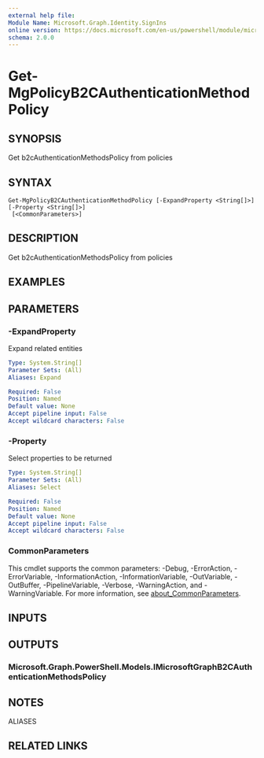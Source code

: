```yaml
---
external help file:
Module Name: Microsoft.Graph.Identity.SignIns
online version: https://docs.microsoft.com/en-us/powershell/module/microsoft.graph.identity.signins/get-mgpolicyb2cauthenticationmethodpolicy
schema: 2.0.0
---
```


# Get-MgPolicyB2CAuthenticationMethodPolicy

## SYNOPSIS
Get b2cAuthenticationMethodsPolicy from policies

## SYNTAX

```
Get-MgPolicyB2CAuthenticationMethodPolicy [-ExpandProperty <String[]>] [-Property <String[]>]
 [<CommonParameters>]
```

## DESCRIPTION
Get b2cAuthenticationMethodsPolicy from policies

## EXAMPLES

## PARAMETERS

### -ExpandProperty
Expand related entities

```yaml
Type: System.String[]
Parameter Sets: (All)
Aliases: Expand

Required: False
Position: Named
Default value: None
Accept pipeline input: False
Accept wildcard characters: False
```

### -Property
Select properties to be returned

```yaml
Type: System.String[]
Parameter Sets: (All)
Aliases: Select

Required: False
Position: Named
Default value: None
Accept pipeline input: False
Accept wildcard characters: False
```

### CommonParameters
This cmdlet supports the common parameters: -Debug, -ErrorAction, -ErrorVariable, -InformationAction, -InformationVariable, -OutVariable, -OutBuffer, -PipelineVariable, -Verbose, -WarningAction, and -WarningVariable. For more information, see [about_CommonParameters](http://go.microsoft.com/fwlink/?LinkID=113216).

## INPUTS

## OUTPUTS

### Microsoft.Graph.PowerShell.Models.IMicrosoftGraphB2CAuthenticationMethodsPolicy

## NOTES

ALIASES

## RELATED LINKS

